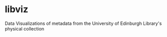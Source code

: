 # libviz
Data Visualizations of metadata from the University of Edinburgh Library's physical collection 
